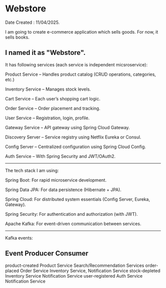 # Webstore

Date Created  : 11/04/2025.

I am going to create  e-commerce application which sells goods. For now, it sells books.

I named it as "Webstore".
---------------------------------------------------

It has following services (each service is independent micsroservice):

Product Service – Handles product catalog (CRUD operations, categories, etc.)

Inventory Service – Manages stock levels.

Cart Service – Each user’s shopping cart logic.

Order Service – Order placement and tracking.

User Service – Registration, login, profile.

Gateway Service – API gateway using Spring Cloud Gateway.

Discovery Server – Service registry using Netflix Eureka or Consul.

Config Server – Centralized configuration using Spring Cloud Config.

Auth Service – With Spring Security and JWT/OAuth2.

------------------------------------------

The tech stack I am using:

Spring Boot: For rapid microservice development.

Spring Data JPA: For data persistence (Hibernate + JPA).

Spring Cloud: For distributed system essentials (Config Server, Eureka, Gateway).

Spring Security: For authentication and authorization (with JWT).

Apache Kafka: For event-driven communication between services.

------------------------------------------------------------------------------

Kafka events:

Event	          Producer	          Consumer
-----------------------------------------------------------------------------
product-created	  Product Service	  Search/Recommendation Services
order-placed	  Order Service	      Inventory Service, Notification Service
stock-depleted	  Inventory Service	  Notification Service
user-registered	  Auth Service	      Notification Service
